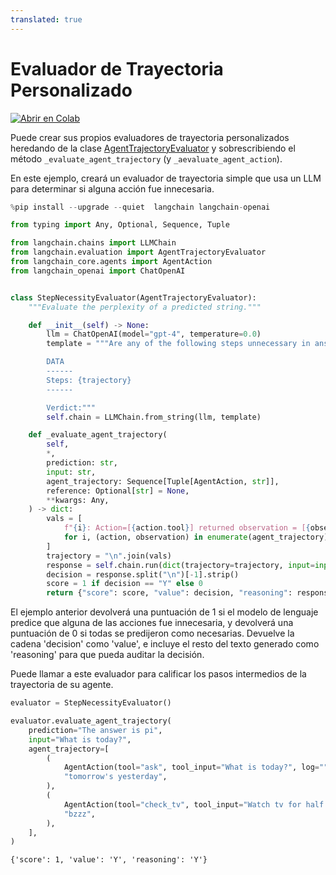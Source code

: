```yaml
---
translated: true
---
```


# Evaluador de Trayectoria Personalizado

[![Abrir en Colab](https://colab.research.google.com/assets/colab-badge.svg)](https://colab.research.google.com/github/langchain-ai/langchain/blob/master/docs/docs/guides/evaluation/trajectory/custom.ipynb)

Puede crear sus propios evaluadores de trayectoria personalizados heredando de la clase [AgentTrajectoryEvaluator](https://api.python.langchain.com/en/latest/evaluation/langchain.evaluation.schema.AgentTrajectoryEvaluator.html#langchain.evaluation.schema.AgentTrajectoryEvaluator) y sobrescribiendo el método `_evaluate_agent_trajectory` (y `_aevaluate_agent_action`).

En este ejemplo, creará un evaluador de trayectoria simple que usa un LLM para determinar si alguna acción fue innecesaria.

```python
%pip install --upgrade --quiet  langchain langchain-openai
```

```python
from typing import Any, Optional, Sequence, Tuple

from langchain.chains import LLMChain
from langchain.evaluation import AgentTrajectoryEvaluator
from langchain_core.agents import AgentAction
from langchain_openai import ChatOpenAI


class StepNecessityEvaluator(AgentTrajectoryEvaluator):
    """Evaluate the perplexity of a predicted string."""

    def __init__(self) -> None:
        llm = ChatOpenAI(model="gpt-4", temperature=0.0)
        template = """Are any of the following steps unnecessary in answering {input}? Provide the verdict on a new line as a single "Y" for yes or "N" for no.

        DATA
        ------
        Steps: {trajectory}
        ------

        Verdict:"""
        self.chain = LLMChain.from_string(llm, template)

    def _evaluate_agent_trajectory(
        self,
        *,
        prediction: str,
        input: str,
        agent_trajectory: Sequence[Tuple[AgentAction, str]],
        reference: Optional[str] = None,
        **kwargs: Any,
    ) -> dict:
        vals = [
            f"{i}: Action=[{action.tool}] returned observation = [{observation}]"
            for i, (action, observation) in enumerate(agent_trajectory)
        ]
        trajectory = "\n".join(vals)
        response = self.chain.run(dict(trajectory=trajectory, input=input), **kwargs)
        decision = response.split("\n")[-1].strip()
        score = 1 if decision == "Y" else 0
        return {"score": score, "value": decision, "reasoning": response}
```

El ejemplo anterior devolverá una puntuación de 1 si el modelo de lenguaje predice que alguna de las acciones fue innecesaria, y devolverá una puntuación de 0 si todas se predijeron como necesarias. Devuelve la cadena 'decision' como 'value', e incluye el resto del texto generado como 'reasoning' para que pueda auditar la decisión.

Puede llamar a este evaluador para calificar los pasos intermedios de la trayectoria de su agente.

```python
evaluator = StepNecessityEvaluator()

evaluator.evaluate_agent_trajectory(
    prediction="The answer is pi",
    input="What is today?",
    agent_trajectory=[
        (
            AgentAction(tool="ask", tool_input="What is today?", log=""),
            "tomorrow's yesterday",
        ),
        (
            AgentAction(tool="check_tv", tool_input="Watch tv for half hour", log=""),
            "bzzz",
        ),
    ],
)
```

```output
{'score': 1, 'value': 'Y', 'reasoning': 'Y'}
```
